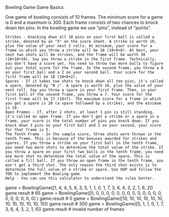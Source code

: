 Bowling Game
Game Basics

One game of bowling consists of 10 frames. The minimum score for a game is 0 and a maximum is 300. Each frame consists of two chances to knock down ten pins. In the bowling game we use "pins", instead of "points".

    Strikes - Knocking down all 10 pins on your first ball is called a strike, denoted by an "X" on the score sheet. A strike is worth 10, plus the value of your next 2 rolls. At minimum, your score for a frame in which you throw a strike will be 10 (10+0+0). At best, your next two shots will be strikes, and the frame will be worth 30 (10+10+10). Say you throw a strike in the first frame. Technically, you don't have a score yet. You need to throw two more balls to figure out your total score for the frame. In the second frame, you throw a 6 on your first ball and a 2 on your second ball. Your score for the first frame will be 18 (10+6+2).
    Spares - If it takes two shots to knock down all ten pins, it's called a spare, denoted by "N /". A spare is worth 10, plus the value of your next roll. Say you throw a spare in your first frame. Then, in your first ball of the second frame, you throw a 7. Your score for the first frame will be 17 (10+7). The maximum score for a frame in which you get a spare is 20 (a spare followed by a strike), and the minimum is 10.
    Open Frames - If, after 2 shots, at least 1 pin is still standing, it's called an open frame. If you don't get a strike or a spare in a frame, your score is the total number of pins you knock down. If you knock down 3 pins on your first ball and 2 on your second, your score for that frame is 5.
    The Tenth Frame - In the sample score, three shots were thrown in the tenth frame. This is because of the bonuses awarded for strikes and spares. If you throw a strike on your first ball in the tenth frame, you need two more shots to determine the total value of the strike. If you throw a spare on your first two balls in the tenth frame, you need one more shot to determine the total value of the spare. This is called a fill ball. If you throw an open frame in the tenth frame, you won't get a third shot. The only reason the third shot exists is to determine the full value of a strike or spare. Use OOP and follow the TDD to implement the Bowling game
    Help - You can use this calculator to understand the rules better.

game = BowlingGame([1, 4, 4, 5, 6, 3, 5, 1, 1, 0, 1, 7, 3, 6, 4, 3, 2, 1, 6, 2])
game.result # 65
game = BowlingGame([0, 0, 0, 0, 0, 0, 0, 0, 0, 0, 0, 0, 0, 0, 0, 0, 0, 0, 0, 0] )
game.result # 0
game = BowlingGame([10, 10, 10, 10, 10, 10, 10, 10, 10, 10, 10, 10])
game.result # 300
game = BowlingGame([5, 1, 1, 0, 1, 7, 3, 6, 4, 3, 2, 1, 6])
game.result # invalid number of frames
